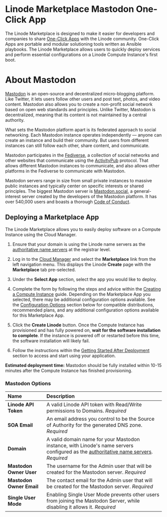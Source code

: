 # Linode Marketplace Mastodon One-Click App

The Linode Marketplace is designed to make it easier for developers and companies to share [One-Click Apps](https://www.linode.com/marketplace/) with the Linode community. One-Click Apps are portable and modular solutioning tools written as Ansible playbooks. The Linode Marketplace allows users to quickly deploy services and perform essential configurations on a Linode Compute Instance's first boot.

# About Mastodon

[Mastodon](https://docs.joinmastodon.org/) is an open-source and decentralized micro-blogging platform. Like Twitter, it lets users follow other users and post text, photos, and video content. Mastodon also allows you to create a non-profit social network based on open web standards and principles. Unlike Twitter, Mastodon is decentralized, meaning that its content is not maintained by a central authority.

What sets the Mastodon platform apart is its federated approach to social networking. Each Mastodon instance operates independently — anyone can create an instance and build their community. But users from different instances can still follow each other, share content, and communicate.

Mastodon participates in the [Fediverse](https://en.wikipedia.org/wiki/Fediverse), a collection of social networks and other websites that communicate using the [ActivityPub](https://en.wikipedia.org/wiki/ActivityPub) protocol. That allows different Mastodon instances to communicate, and also allows other platforms in the Fediverse to communicate with Mastodon.

Mastodon servers range in size from small private instances to massive public instances and typically center on specific interests or shared principles. The biggest Mastodon server is [Mastodon.social](https://mastodon.social/about), a general-interest server created by the developers of the Mastodon platform. It has over 540,000 users and boasts a thorough [Code of Conduct](https://mastodon.social/about/more).

## Deploying a Marketplace App

The Linode Marketplace allows you to easily deploy software on a Compute Instance using the Cloud Manager.

1. Ensure that your domain is using the Linode name servers as the [authoritative name servers](https://www.linode.com/docs/products/networking/dns-manager/get-started/#use-linodes-name-servers) at the registrar level.

2. Log in to the [Cloud Manager](https://cloud.linode.com) and select the **Marketplace** link from the left navigation menu. This displays the Linode **Create** page with the **Marketplace** tab pre-selected.

3. Under the **Select App** section, select the app you would like to deploy.

4. Complete the form by following the steps and advice within the [Creating a Compute Instance](linode.com/docs/guides/creating-a-compute-instance/) guide. Depending on the Marketplace App you selected, there may be additional configuration options available. See the [Configuration Options](https://linode.com/docs/products/tools/marketplace/guides/mastodon/#configuration-options) section below for compatible distributions, recommended plans, and any additional configuration options available for this Marketplace App.

5. Click the **Create Linode** button. Once the Compute Instance has provisioned and has fully powered on, **wait for the software installation to complete**. If the instance is powered off or restarted before this time, the software installation will likely fail.

6. Follow the instructions within the [Getting Started After Deployment](https://linode.com/docs/products/tools/marketplace/guides/mastodon/#getting-started-after-deployment) section to access and start using your application.

**Estimated deployment time:** Mastodon should be fully installed within 10-15 minutes after the Compute Instance has finished provisioning.

### Mastodon Options

| Name	| Description	
| :---	| :---		
| **Linode API Token**	| A valid Linode API token with Read/Write permissions to Domains. *Required*
| **SOA Email** | An email address you control to be the Source of Authority for the generated DNS zone. *Required* 
| **Domain** | A valid domain name for your Mastodon instance, with Linode's name servers configured as the [authoritative name servers](https://www.linode.com/docs/products/networking/dns-manager/get-started/#use-linodes-name-servers). *Required* 
| **Mastodon Owner User** | The username for the Admin user that will be created for the Mastodon server. *Required* 
| **Mastodon Owner Email** | The contact email for the Admin user that will be created for the Mastodon server. *Required*   
| **Single User Mode** | Enabling Single User Mode prevents other users from joining the Mastodon Server, while disabling it allows it. *Required* 
